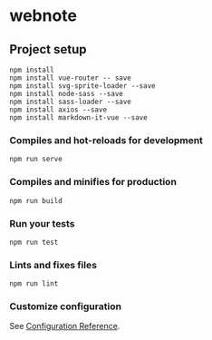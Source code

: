 # webnote

## Project setup
```
npm install
npm install vue-router -- save
npm install svg-sprite-loader --save
npm install node-sass --save
npm install sass-loader --save
npm install axios --save
npm install markdown-it-vue --save
```

### Compiles and hot-reloads for development
```
npm run serve
```

### Compiles and minifies for production
```
npm run build
```

### Run your tests
```
npm run test
```

### Lints and fixes files
```
npm run lint
```

### Customize configuration
See [Configuration Reference](https://cli.vuejs.org/config/).

